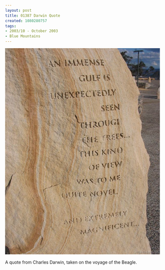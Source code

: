 ```yaml
---
layout: post
title: 01387 Darwin Quote
created: 1080280757
tags:
- 2003/10 - October 2003
- Blue Mountains
---
```


<img src="/image/images/img_1387-366.jpg"/>

A quote from Charles Darwin, taken on the voyage of the Beagle.
